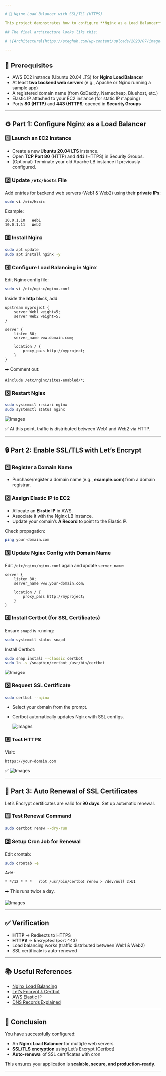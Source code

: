 ```yaml
---

# 🚀 Nginx Load Balancer with SSL/TLS (HTTPS)

This project demonstrates how to configure **Nginx as a Load Balancer** for multiple web servers and secure the traffic using **SSL/TLS certificates** from [Let’s Encrypt](https://letsencrypt.org/) via **Certbot**.

## The final architecture looks like this:

# ![Architecture](https://steghub.com/wp-content/uploads/2023/07/image-42-1024x623.png)

---
```


## 📌 Prerequisites

* AWS EC2 instance (Ubuntu 20.04 LTS) for **Nginx Load Balancer**
* At least **two backend web servers** (e.g., Apache or Nginx running a sample app)
* A registered domain name (from GoDaddy, Namecheap, Bluehost, etc.)
* Elastic IP attached to your EC2 instance (for static IP mapping)
* Ports **80 (HTTP)** and **443 (HTTPS)** opened in **Security Groups**

---

## ⚙️ Part 1: Configure Nginx as a Load Balancer

### 1️⃣ Launch an EC2 Instance

* Create a new **Ubuntu 20.04 LTS** instance.
* Open **TCP Port 80** (HTTP) and **443** (HTTPS) in Security Groups.
* (Optional) Terminate your old Apache LB instance if previously configured.

### 2️⃣ Update `/etc/hosts` File

Add entries for backend web servers (Web1 & Web2) using their **private IPs**:

```bash
sudo vi /etc/hosts
```

Example:

```
10.0.1.10   Web1
10.0.1.11   Web2
```

### 3️⃣ Install Nginx

```bash
sudo apt update
sudo apt install nginx -y
```

### 4️⃣ Configure Load Balancing in Nginx

Edit Nginx config file:

```bash
sudo vi /etc/nginx/nginx.conf
```

Inside the **http** block, add:

```nginx
upstream myproject {
    server Web1 weight=5;
    server Web2 weight=5;
}

server {
    listen 80;
    server_name www.domain.com;

    location / {
        proxy_pass http://myproject;
    }
}
```

➡️ Comment out:

```nginx
#include /etc/nginx/sites-enabled/*;
```

### 5️⃣ Restart Nginx

```bash
sudo systemctl restart nginx
sudo systemctl status nginx
```
   ![Images](images/image1.png)

✅ At this point, traffic is distributed between Web1 and Web2 via HTTP.

---

## 🔒 Part 2: Enable SSL/TLS with Let’s Encrypt

### 1️⃣ Register a Domain Name

* Purchase/register a domain name (e.g., **example.com**) from a domain registrar.

### 2️⃣ Assign Elastic IP to EC2

* Allocate an **Elastic IP** in AWS.
* Associate it with the Nginx LB instance.
* Update your domain’s **A Record** to point to the Elastic IP.

Check propagation:

```bash
ping your-domain.com
```

### 3️⃣ Update Nginx Config with Domain Name

Edit `/etc/nginx/nginx.conf` again and update `server_name`:

```nginx
server {
    listen 80;
    server_name www.your-domain.com;

    location / {
        proxy_pass http://myproject;
    }
}
```

### 4️⃣ Install Certbot (for SSL Certificates)

Ensure `snapd` is running:

```bash
sudo systemctl status snapd
```

Install Certbot:

```bash
sudo snap install --classic certbot
sudo ln -s /snap/bin/certbot /usr/bin/certbot
```
   ![Images](images/image2.png)
   
### 5️⃣ Request SSL Certificate

```bash
sudo certbot --nginx
```
* Select your domain from the prompt.
* Certbot automatically updates Nginx with SSL configs.
   
   ![Images](images/image3.png)

### 6️⃣ Test HTTPS

Visit:

```
https://your-domain.com
```

✅ ![Images](images/image4.png)

---

## 🔄 Part 3: Auto Renewal of SSL Certificates

Let’s Encrypt certificates are valid for **90 days**. Set up automatic renewal.

### 1️⃣ Test Renewal Command

```bash
sudo certbot renew --dry-run
```

### 2️⃣ Setup Cron Job for Renewal

Edit crontab:

```bash
sudo crontab -e
```

Add:

```
* */12 * * *   root /usr/bin/certbot renew > /dev/null 2>&1
```

➡️ This runs twice a day.

   ![Images](images/image5.png)
   
---

## ✅ Verification

* **HTTP** → Redirects to HTTPS
* **HTTPS** → Encrypted (port 443)
* Load balancing works (traffic distributed between Web1 & Web2)
* SSL certificate is auto-renewed

---

## 📚 Useful References

* [Nginx Load Balancing](https://nginx.org/en/docs/http/load_balancing.html)
* [Let’s Encrypt & Certbot](https://certbot.eff.org/)
* [AWS Elastic IP](https://docs.aws.amazon.com/AWSEC2/latest/UserGuide/elastic-ip-addresses-eip.html)
* [DNS Records Explained](https://www.cloudflare.com/learning/dns/dns-records/)

---

## 🎉 Conclusion

You have successfully configured:

* An **Nginx Load Balancer** for multiple web servers
* **SSL/TLS encryption** using Let’s Encrypt (Certbot)
* **Auto-renewal** of SSL certificates with cron

This ensures your application is **scalable, secure, and production-ready**.

---